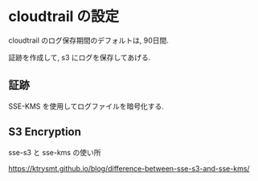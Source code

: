 # cloudtrail の設定

cloudtrail のログ保存期間のデフォルトは, 90日間.

証跡を作成して, s3 にログを保存してあげる.

## 証跡

SSE-KMS を使用してログファイルを暗号化する.

## S3 Encryption

sse-s3 と sse-kms の使い所

https://ktrysmt.github.io/blog/difference-between-sse-s3-and-sse-kms/
